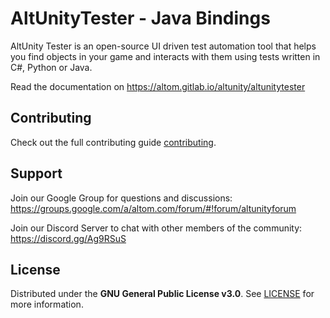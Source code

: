 # AltUnityTester - Java Bindings

AltUnity Tester is an open-source UI driven test automation tool that helps you find objects in your game and interacts with them using tests written in C#, Python or Java.

Read the documentation on https://altom.gitlab.io/altunity/altunitytester

## Contributing

Check out the full contributing guide [contributing](https://altom.gitlab.io/altunity/altunitytester/pages/contributing.html).

## Support

Join our Google Group for questions and discussions: https://groups.google.com/a/altom.com/forum/#!forum/altunityforum

Join our Discord Server to chat with other members of the community: https://discord.gg/Ag9RSuS

## License

Distributed under the **GNU General Public License v3.0**. See [LICENSE](https://gitlab.com/altom/altunity/altunitytester/-/blob/master/LICENSE) for more information.
